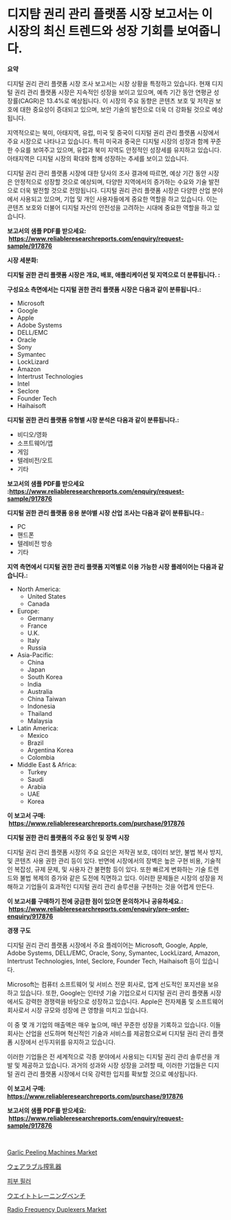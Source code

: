 <p><h1>디지턈 권리 관리 플랫폼 시장 보고서는 이 시장의 최신 트렌드와 성장 기회를 보여줍니다.</h1></p><p><strong>요약</strong></p>
<p><p>디지털 권리 관리 플랫폼 시장 조사 보고서는 시장 상황을 특정하고 있습니다. 현재 디지털 권리 관리 플랫폼 시장은 지속적인 성장을 보이고 있으며, 예측 기간 동안 연평균 성장률(CAGR)은 13.4%로 예상됩니다. 이 시장의 주요 동향은 콘텐츠 보호 및 저작권 보호에 대한 중요성이 증대되고 있으며, 보안 기술의 발전으로 더욱 더 강화될 것으로 예상됩니다.</p><p>지역적으로는 북미, 아태지역, 유럽, 미국 및 중국이 디지털 권리 관리 플랫폼 시장에서 주요 시장으로 나타나고 있습니다. 특히 미국과 중국은 디지털 시장의 성장과 함께 꾸준한 수요를 보여주고 있으며, 유럽과 북미 지역도 안정적인 성장세를 유지하고 있습니다. 아태지역은 디지털 시장의 확대와 함께 성장하는 추세를 보이고 있습니다.</p><p>디지털 권리 관리 플랫폼 시장에 대한 당사의 조사 결과에 따르면, 예상 기간 동안 시장은 안정적으로 성장할 것으로 예상되며, 다양한 지역에서의 증가하는 수요와 기술 발전으로 더욱 발전할 것으로 전망됩니다. 디지털 권리 관리 플랫폼 시장은 다양한 산업 분야에서 사용되고 있으며, 기업 및 개인 사용자들에게 중요한 역할을 하고 있습니다. 이는 콘텐츠 보호와 더불어 디지털 자산의 안전성을 고려하는 시대에 중요한 역할을 하고 있습니다.</p></p>
<p><strong>보고서의 샘플 PDF를 받으세요: &nbsp;<a href="https://www.reliableresearchreports.com/enquiry/request-sample/917876">https://www.reliableresearchreports.com/enquiry/request-sample/917876</a></strong></p>
<p><strong>시장 세분화:</strong></p>
<p><strong> 디지털 권한 관리 플랫폼 시장은 개요, 배포, 애플리케이션 및 지역으로 더 분류됩니다. :</strong></p>
<p><strong>구성요소 측면에서는 디지털 권한 관리 플랫폼 시장은 다음과 같이 분류됩니다.:</strong></p>
<p><ul><li>Microsoft</li><li>Google</li><li>Apple</li><li>Adobe Systems</li><li>DELL/EMC</li><li>Oracle</li><li>Sony</li><li>Symantec</li><li>LockLizard</li><li>Amazon</li><li>Intertrust Technologies</li><li>Intel</li><li>Seclore</li><li>Founder Tech</li><li>Haihaisoft</li></ul></p>
<p><strong> 디지털 권한 관리 플랫폼 유형별 시장 분석은 다음과 같이 분류됩니다.:</strong></p>
<p><ul><li>비디오/영화</li><li>소프트웨어/앱</li><li>게임</li><li>텔레비전/오트</li><li>기타</li></ul></p>
<p><strong>보고서의 샘플 PDF를 받으세요 :<a href="https://www.reliableresearchreports.com/enquiry/request-sample/917876">https://www.reliableresearchreports.com/enquiry/request-sample/917876</a></strong></p>
<p><strong> 디지털 권한 관리 플랫폼 응용 분야별 시장 산업 조사는 다음과 같이 분류됩니다.:</strong></p>
<p><ul><li>PC</li><li>핸드폰</li><li>텔레비전 방송</li><li>기타</li></ul></p>
<p><strong>지역 측면에서 디지털 권한 관리 플랫폼 지역별로 이용 가능한 시장 플레이어는 다음과 같습니다.:</strong></p>
<p><ul>
    <li>
        North America:
        <ul>
            <li>United States</li>
            <li>Canada</li>
        </ul>
    </li>
    <li>
        Europe:
        <ul>
            <li>Germany</li>
            <li>France</li>
            <li>U.K.</li>
            <li>Italy</li>
            <li>Russia</li>
        </ul>
    </li>
    <li>
        Asia-Pacific:
        <ul>
            <li>China</li>
            <li>Japan</li>
            <li>South Korea</li>
            <li>India</li>
            <li>Australia</li>
            <li>China Taiwan</li>
            <li>Indonesia</li>
            <li>Thailand</li>
            <li>Malaysia</li>
        </ul>
    </li>
    <li>
        Latin America:
        <ul>
            <li>Mexico</li>
            <li>Brazil</li>
            <li>Argentina Korea</li>
            <li>Colombia</li>
        </ul>
    </li>
    <li>
        Middle East & Africa:
        <ul>
            <li>Turkey</li>
            <li>Saudi</li>
            <li>Arabia</li>
            <li>UAE</li>
            <li>Korea</li>
        </ul>
    </li>
    </ul></p>
<p><strong>이 보고서 구매: &nbsp;<a href="https://www.reliableresearchreports.com/purchase/917876">https://www.reliableresearchreports.com/purchase/917876</a></strong></p>
<p><strong>디지털 권한 관리 플랫폼의 주요 동인 및 장벽 시장</strong></p>
<p><p>디지털 권리 관리 플랫폼 시장의 주요 요인은 저작권 보호, 데이터 보안, 불법 복사 방지, 및 콘텐츠 사용 권한 관리 등이 있다. 반면에 시장에서의 장벽은 높은 구현 비용, 기술적인 복잡성, 규제 문제, 및 사용자 간 불편함 등이 있다. 또한 빠르게 변화하는 기술 트렌드와 불법 복제의 증가와 같은 도전에 직면하고 있다. 이러한 문제들은 시장의 성장을 저해하고 기업들이 효과적인 디지털 권리 관리 솔루션을 구현하는 것을 어렵게 만든다.</p></p>
<p><strong>이 보고서를 구매하기 전에 궁금한 점이 있으면 문의하거나 공유하세요.: &nbsp;<a href="https://www.reliableresearchreports.com/enquiry/pre-order-enquiry/917876">https://www.reliableresearchreports.com/enquiry/pre-order-enquiry/917876</a></strong></p>
<p><strong>경쟁 구도</strong></p>
<p><p>디지털 권리 관리 플랫폼 시장에서 주요 플레이어는 Microsoft, Google, Apple, Adobe Systems, DELL/EMC, Oracle, Sony, Symantec, LockLizard, Amazon, Intertrust Technologies, Intel, Seclore, Founder Tech, Haihaisoft 등이 있습니다. </p><p>Microsoft는 컴퓨터 소프트웨어 및 서비스 전문 회사로, 업계 선도적인 포지션을 보유하고 있습니다. 또한, Google는 인터넷 기술 기업으로서 디지털 권리 관리 플랫폼 시장에서도 강력한 경쟁력을 바탕으로 성장하고 있습니다. Apple은 전자제품 및 소프트웨어 회사로서 시장 규모와 성장에 큰 영향을 미치고 있습니다. </p><p>이 중 몇 개 기업의 매출액은 매우 높으며, 매년 꾸준한 성장을 기록하고 있습니다. 이들 회사는 산업을 선도하며 혁신적인 기술과 서비스를 제공함으로써 디지털 권리 관리 플랫폼 시장에서 선두지위를 유지하고 있습니다. </p><p>이러한 기업들은 전 세계적으로 각종 분야에서 사용되는 디지털 권리 관리 솔루션을 개발 및 제공하고 있습니다. 과거의 성과와 시장 성장을 고려할 때, 이러한 기업들은 디지털 권리 관리 플랫폼 시장에서 더욱 강력한 입지를 확보할 것으로 예상됩니다.</p></p>
<p><strong>이 보고서 구매: &nbsp; <a href="https://www.reliableresearchreports.com/purchase/917876">https://www.reliableresearchreports.com/purchase/917876</a></strong></p>
<p><strong>보고서의 샘플 PDF를 받으세요: &nbsp;<a href="https://www.reliableresearchreports.com/enquiry/request-sample/917876">https://www.reliableresearchreports.com/enquiry/request-sample/917876</a></strong><strong></strong></p>
<p>&nbsp;</p>
<p><p><a href="https://github.com/jodemen/Market-Research-Report-List-1/blob/main/garlic-peeling-machines-market.md">Garlic Peeling Machines Market</a></p><p><a href="https://medium.com/@yaren_68-91/%E8%A3%85%E7%9D%80%E5%9E%8B%E6%90%BE%E4%B9%B3%E5%99%A8%E5%B8%82%E5%A0%B4-%E5%B8%82%E5%A0%B4%E3%81%AEcagr-%E5%B8%82%E5%A0%B4%E5%8B%95%E5%90%91-%E6%88%90%E9%95%B7%E6%88%A6%E7%95%A5%E3%81%AB%E9%96%A2%E3%81%99%E3%82%8B%E6%B4%9E%E5%AF%9F-f069fee9fb7b">ウェアラブル搾乳器</a></p><p><a href="https://medium.com/@nicholasgarcia1914/%EB%8D%B0%EB%A5%B4%EB%A7%90-%ED%95%84%EB%9F%AC-%EC%8B%9C%EC%9E%A5-%EA%B7%9C%EB%AA%A8-%EB%B0%8F-%EC%8B%9C%EC%9E%A5-%EB%8F%99%ED%96%A5-%EC%99%84%EC%A0%84%ED%95%9C-%EC%82%B0%EC%97%85-%EA%B0%9C%EC%9A%94-2024%EB%85%84%EB%B6%80%ED%84%B0-2031%EB%85%84%EA%B9%8C%EC%A7%80-9aa17fa55670">피부 필러</a></p><p><a href="https://medium.com/@yaren_68-91/%E3%82%A6%E3%82%A8%E3%82%A4%E3%83%88%E3%83%88%E3%83%AC%E3%83%BC%E3%83%8B%E3%83%B3%E3%82%B0%E3%83%99%E3%83%B3%E3%83%81%E5%B8%82%E5%A0%B4-%E6%88%90%E5%8A%9F%E3%81%99%E3%82%8B%E3%83%93%E3%82%B8%E3%83%8D%E3%82%B9%E6%88%A6%E7%95%A5%E3%81%AE%E9%8D%B5%E3%81%AE%E4%BA%88%E6%B8%AC2031%E5%B9%B4%E3%81%BE%E3%81%A7-f955cd73be67">ウエイトトレーニングベンチ</a></p><p><a href="https://picayune-night-cbd.notion.site/Radio-Frequency-Duplexers-Market-Share-Market-New-Trends-Analysis-Report-By-Type-By-Application--3876b76a5b7645dd8069d380a92449c5">Radio Frequency Duplexers Market</a></p></p>